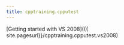 ```yaml
---
title: cpptraining.cpputest
---
```

[Getting started with VS 2008]({{ site.pagesurl}}/cpptraining.cpputest.vs2008)